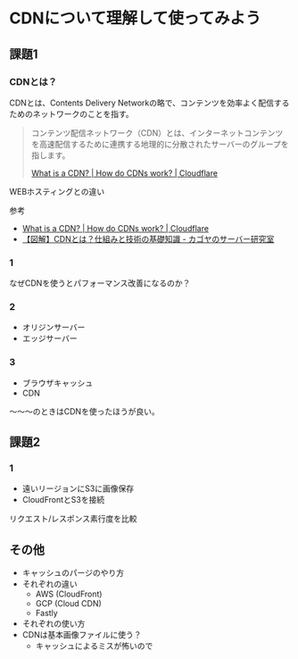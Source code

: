 # CDNについて理解して使ってみよう

## 課題1

### CDNとは？

CDNとは、Contents Delivery Networkの略で、コンテンツを効率よく配信するためのネットワークのことを指す。

> コンテンツ配信ネットワーク（CDN）とは、インターネットコンテンツを高速配信するために連携する地理的に分散されたサーバーのグループを指します。
>
> [What is a CDN? | How do CDNs work? | Cloudflare](https://www.cloudflare.com/ja-jp/learning/cdn/what-is-a-cdn/)

WEBホスティングとの違い

参考

- [What is a CDN? | How do CDNs work? | Cloudflare](https://www.cloudflare.com/learning/cdn/what-is-a-cdn/)
- [【図解】CDNとは？仕組みと技術の基礎知識 - カゴヤのサーバー研究室](https://www.kagoya.jp/howto/it-glossary/web/cdn/)

### 1

なぜCDNを使うとパフォーマンス改善になるのか？

### 2

- オリジンサーバー
- エッジサーバー

### 3

- ブラウザキャッシュ
- CDN

〜〜〜のときはCDNを使ったほうが良い。

## 課題2

### 1

- 遠いリージョンにS3に画像保存
- CloudFrontとS3を接続

リクエスト/レスポンス素行度を比較

## その他

- キャッシュのパージのやり方
- それぞれの違い
  - AWS (CloudFront)
  - GCP (Cloud CDN)
  - Fastly
- それぞれの使い方
- CDNは基本画像ファイルに使う？
  - キャッシュによるミスが怖いので
